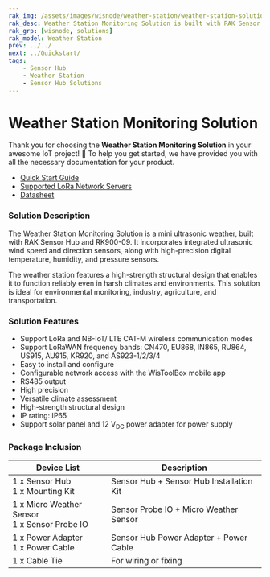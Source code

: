 ```yaml
---
rak_img: /assets/images/wisnode/weather-station/weather-station-solution.png
rak_desc: Weather Station Monitoring Solution is built with RAK Sensor Hub and RK900-09, widely used in applications like weather detection, prediction, and analysis.
rak_grp: [wisnode, solutions]
rak_model: Weather Station
prev: ../../
next: ../Quickstart/
tags:
    - Sensor Hub
    - Weather Station
    - Sensor Hub Solutions
---
```


# Weather Station Monitoring Solution

Thank you for choosing the **Weather Station Monitoring Solution** in your awesome IoT project! 🎉 To help you get started, we have provided you with all the necessary documentation for your product.

- <a href="../Quickstart/" target="_blank">Quick Start Guide</a>
- <a href="../Supported-LoRa-Network-Servers/" target="_blank">Supported LoRa Network Servers</a>
- <a href="../Datasheet/" target="_blank">Datasheet</a>

### Solution Description

The Weather Station Monitoring Solution is a mini ultrasonic weather, built with RAK Sensor Hub and RK900-09. It incorporates integrated ultrasonic wind speed and direction sensors, along with high-precision digital temperature, humidity, and pressure sensors.

The weather station features a high-strength structural design that enables it to function reliably even in harsh climates and environments. This solution is ideal for environmental monitoring, industry, agriculture, and transportation.

### Solution Features

- Support LoRa and NB-IoT/ LTE CAT-M wireless communication modes
- Support LoRaWAN frequency bands: CN470, EU868, IN865, RU864, US915, AU915, KR920, and AS923-1/2/3/4
- Easy to install and configure
- Configurable network access with the WisToolBox mobile app
- RS485 output
- High precision
- Versatile climate assessment
- High-strength structural design
- IP rating: IP65
- Support solar panel and 12&nbsp;V<sub>DC</sub> power adapter for power supply

### Package Inclusion

<table>
  <thead>
    <tr>
      <th>Device List</th>
      <th>Description</th>
    </tr>
  </thead>
  <tbody>
    <tr>
      <td>1 x Sensor Hub <br> 1 x Mounting Kit</td>
      <td>Sensor Hub + Sensor Hub Installation Kit</td>
    </tr>
    <tr>
      <td>1 x Micro Weather Sensor <br> 1 x Sensor Probe IO</td>
      <td>Sensor Probe IO + Micro Weather Sensor</td>
    </tr>
    <tr>
      <td>1 x Power Adapter <br> 1 x Power Cable</td>
      <td>Sensor Hub Power Adapter + Power Cable</td>
    </tr>
    <tr>
      <td>1 x Cable Tie</td>
      <td>For wiring or fixing</td>
    </tr>
  </tbody>
</table>
